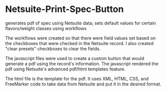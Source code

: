 # Netsuite-Print-Spec-Button
generates pdf of spec using Netsuite data; sets default values for certain flavors/weight classes using workflows

The workflows were created so that there were field values set based on the checkboxes that were checked in the Netsuite record. I also created "clear presets"
checkboxes to clear the fields.

The javascript files were used to create a custom button that would generate a pdf using the record's information. The javascript rendered the pdf using
Netsuite's advanced pdf/html templates feature.

The html file is the template for the pdf. It uses XML, HTML, CSS, and FreeMarker code to take data from Netsuite and put it in the desired format.
